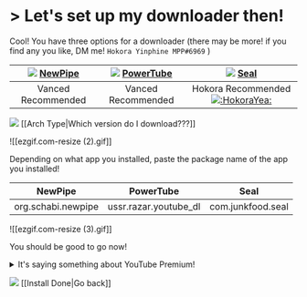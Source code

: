 # > Let's set up my downloader then!
Cool!
You have three options for a downloader
(there may be more! if you find any you like, DM me! `Hokora Yinphine MPP#6969` )

|![](https://cdn.discordapp.com/attachments/803186540359450664/1101814511872245800/fixeddownloadicon.gif) [NewPipe](https://github.com/TeamNewPipe/NewPipe/releases/latest)|![](https://cdn.discordapp.com/attachments/803186540359450664/1101814511872245800/fixeddownloadicon.gif) [PowerTube](https://github.com/razar-dev/PowerTube/releases/latest)|![](https://cdn.discordapp.com/attachments/803186540359450664/1101814511872245800/fixeddownloadicon.gif) [Seal](https://github.com/JunkFood02/Seal/releases/latest)|
|:-:|:-:|:-:|
|Vanced Recommended|Vanced Recommended|Hokora Recommended [![](https://cdn.discordapp.com/emojis/1072706617616891904.webp?size=16&quality=lossless ":HokoraYea:")](https://cdn.discordapp.com/emojis/1072706617616891904.webp?quality=lossless ":HokoraYea:") |

![](https://cdn.discordapp.com/attachments/803186540359450664/1100960373282193449/image_2023-04-26_182246728_1.gif) [[Arch Type|Which version do I download???]]


![[ezgif.com-resize (2).gif]]


Depending on what app you installed, paste the package name of the app you installed!

|NewPipe|PowerTube|Seal|
|:-:|:-:|:-:|
|org.schabi.newpipe|ussr.razar.youtube_dl|com.junkfood.seal|

![[ezgif.com-resize (3).gif]]


You should be good to go now!

<details><summary>It's saying something about YouTube Premium!</summary>You likely just pressed the wrong download button. There are two! <br> <br>
There's the original YouTube Premium download button under the player (next to the like buttons)<br> <br>
The one you are looking for is inside your video player!<br> <br>
If you want to get rid of the YouTube Premium download button, disable it in the ReVanced settings under Revanced > Layout > Hide action buttons > Hide download button.
</details>

![](https://cdn.discordapp.com/attachments/803186540359450664/1100960373282193449/image_2023-04-26_182246728_1.gif) [[Install Done|Go back]]


<meta content="ReVanced Download Button Guide!" property="og:title" />
<meta content="If you want to set up your downloader, look here!" property="og:description" />
<meta content="https://hokorayinphinempp.github.io/obsidian-git-sync/Revanced/1%20Start%20Here%21/Revanced%20Start/" property="og:url" />
<meta content="https://media.discordapp.net/attachments/803186540359450664/1102873576996077609/101597779.png" property="og:image" />
<meta content="#43B581" data-react-helmet="true" name="theme-color" />